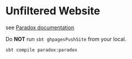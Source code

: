 # Unfiltered Website

see [Paradox documentation](http://developer.lightbend.com/docs/paradox/latest/)

Do **NOT** run `sbt ghpagesPushSite` from your local.

```
sbt compile paradox:paradox
```
